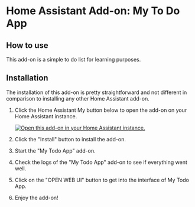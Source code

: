 # Home Assistant Add-on: My To Do App

## How to use

This add-on is a simple to do list for learning purposes.

## Installation

The installation of this add-on is pretty straightforward and not different in
comparison to installing any other Home Assistant add-on.

1. Click the Home Assistant My button below to open the add-on on your Home
   Assistant instance.

   [![Open this add-on in your Home Assistant instance.][addon-badge]][addon]

1. Click the "Install" button to install the add-on.
1. Start the "My Todo App" add-on.
1. Check the logs of the "My Todo App" add-on to see if everything went well.
1. Click on the "OPEN WEB UI" button to get into the interface of My Todo App.
1. Enjoy the add-on!

[addon-badge]: https://my.home-assistant.io/badges/supervisor_addon.svg
[addon]: https://my.home-assistant.io/redirect/supervisor_addon/?addon=mule-todo_my_todo_app&repository_url=https%3A%2F%2Fgithub.com%2Fmitchinator1%2FMULE-ToDo
